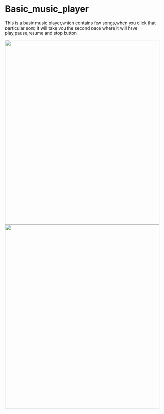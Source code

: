 # Basic_music_player
This is a basic music player,which contains few songs,when you click that particular song it will take you the second page where it will have play,pause,resume and stop button

<img src="https://user-images.githubusercontent.com/52701884/113913188-a83aaa80-97f9-11eb-9702-43d0fb8d987f.png" width=500 height=600>

<img src="https://user-images.githubusercontent.com/52701884/113913865-7a099a80-97fa-11eb-95a4-5ce7216cc252.png" width=500 height=600>
